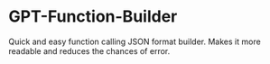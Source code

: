 # GPT-Function-Builder
Quick and easy function calling JSON format builder. Makes it more readable and reduces the chances of error.
